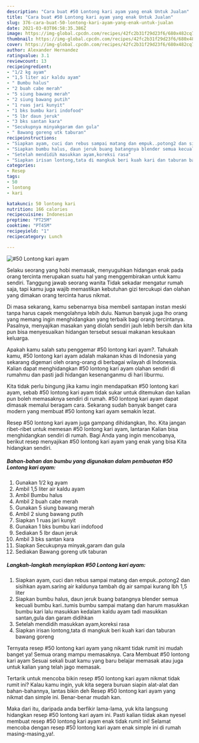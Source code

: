 ```yaml
---
description: "Cara buat #50 Lontong kari ayam yang enak Untuk Jualan"
title: "Cara buat #50 Lontong kari ayam yang enak Untuk Jualan"
slug: 376-cara-buat-50-lontong-kari-ayam-yang-enak-untuk-jualan
date: 2021-03-03T06:58:35.386Z
image: https://img-global.cpcdn.com/recipes/42fc2b31f29d23f6/680x482cq70/50-lontong-kari-ayam-foto-resep-utama.jpg
thumbnail: https://img-global.cpcdn.com/recipes/42fc2b31f29d23f6/680x482cq70/50-lontong-kari-ayam-foto-resep-utama.jpg
cover: https://img-global.cpcdn.com/recipes/42fc2b31f29d23f6/680x482cq70/50-lontong-kari-ayam-foto-resep-utama.jpg
author: Alexander Hernandez
ratingvalue: 3.1
reviewcount: 13
recipeingredient:
- "1/2 kg ayam"
- "1,5 liter air kaldu ayam"
- " Bumbu halus"
- "2 buah cabe merah"
- "5 siung bawang merah"
- "2 siung bawang putih"
- "1 ruas jari kunyit"
- "1 bks bumbu kari indofood"
- "5 lbr daun jeruk"
- "3 bks santan kara"
- "Secukupnya minyakgaram dan gula"
- " Bawang goreng utk taburan"
recipeinstructions:
- "Siapkan ayam, cuci dan rebus sampai matang dan empuk..potong2 dan sisihkan ayam.saring air kaldunya tambah dg air sampai kurang lbh 1,5 liter"
- "Siapkan bumbu halus, daun jeruk buang batangnya blender semua kecuali bumbu kari..tumis bumbu sampai matang dan harum masukkan bumbu kari lalu masukkan kedalam kaldu ayam tadi masukkan santan,gula dan garam didihkan"
- "Setelah mendidih masukkan ayam,koreksi rasa"
- "Siapkan irisan lontong,tata di mangkuk beri kuah kari dan taburan bawang goreng"
categories:
- Resep
tags:
- 50
- lontong
- kari

katakunci: 50 lontong kari 
nutrition: 166 calories
recipecuisine: Indonesian
preptime: "PT25M"
cooktime: "PT45M"
recipeyield: "1"
recipecategory: Lunch

---
```



![#50 Lontong kari ayam](https://img-global.cpcdn.com/recipes/42fc2b31f29d23f6/680x482cq70/50-lontong-kari-ayam-foto-resep-utama.jpg)

Selaku seorang yang hobi memasak, menyuguhkan hidangan enak pada orang tercinta merupakan suatu hal yang menggembirakan untuk kamu sendiri. Tanggung jawab seorang  wanita Tidak sekadar mengatur rumah saja, tapi kamu juga wajib memastikan kebutuhan gizi tercukupi dan olahan yang dimakan orang tercinta harus nikmat.

Di masa  sekarang, kamu sebenarnya bisa membeli santapan instan meski tanpa harus capek mengolahnya lebih dulu. Namun banyak juga lho orang yang memang ingin menghidangkan yang terbaik bagi orang tercintanya. Pasalnya, menyajikan masakan yang diolah sendiri jauh lebih bersih dan kita pun bisa menyesuaikan hidangan tersebut sesuai makanan kesukaan keluarga. 



Apakah kamu salah satu penggemar #50 lontong kari ayam?. Tahukah kamu, #50 lontong kari ayam adalah makanan khas di Indonesia yang sekarang digemari oleh orang-orang di berbagai wilayah di Indonesia. Kalian dapat menghidangkan #50 lontong kari ayam olahan sendiri di rumahmu dan pasti jadi hidangan kesenanganmu di hari liburmu.

Kita tidak perlu bingung jika kamu ingin mendapatkan #50 lontong kari ayam, sebab #50 lontong kari ayam tidak sukar untuk ditemukan dan kalian pun boleh memasaknya sendiri di rumah. #50 lontong kari ayam dapat dimasak memalui beragam cara. Sekarang sudah banyak banget cara modern yang membuat #50 lontong kari ayam semakin lezat.

Resep #50 lontong kari ayam juga gampang dihidangkan, lho. Kita jangan ribet-ribet untuk memesan #50 lontong kari ayam, lantaran Kalian bisa menghidangkan sendiri di rumah. Bagi Anda yang ingin mencobanya, berikut resep menyajikan #50 lontong kari ayam yang enak yang bisa Kita hidangkan sendiri.

<!--inarticleads1-->

##### Bahan-bahan dan bumbu yang digunakan dalam pembuatan #50 Lontong kari ayam:

1. Gunakan 1/2 kg ayam
1. Ambil 1,5 liter air kaldu ayam
1. Ambil  Bumbu halus
1. Ambil 2 buah cabe merah
1. Gunakan 5 siung bawang merah
1. Ambil 2 siung bawang putih
1. Siapkan 1 ruas jari kunyit
1. Gunakan 1 bks bumbu kari indofood
1. Sediakan 5 lbr daun jeruk
1. Ambil 3 bks santan kara
1. Siapkan Secukupnya minyak,garam dan gula
1. Sediakan  Bawang goreng utk taburan




<!--inarticleads2-->

##### Langkah-langkah menyiapkan #50 Lontong kari ayam:

1. Siapkan ayam, cuci dan rebus sampai matang dan empuk..potong2 dan sisihkan ayam.saring air kaldunya tambah dg air sampai kurang lbh 1,5 liter
1. Siapkan bumbu halus, daun jeruk buang batangnya blender semua kecuali bumbu kari..tumis bumbu sampai matang dan harum masukkan bumbu kari lalu masukkan kedalam kaldu ayam tadi masukkan santan,gula dan garam didihkan
1. Setelah mendidih masukkan ayam,koreksi rasa
1. Siapkan irisan lontong,tata di mangkuk beri kuah kari dan taburan bawang goreng




Ternyata resep #50 lontong kari ayam yang nikamt tidak rumit ini mudah banget ya! Semua orang mampu memasaknya. Cara Membuat #50 lontong kari ayam Sesuai sekali buat kamu yang baru belajar memasak atau juga untuk kalian yang telah jago memasak.

Tertarik untuk mencoba bikin resep #50 lontong kari ayam nikmat tidak rumit ini? Kalau kamu ingin, yuk kita segera buruan siapin alat-alat dan bahan-bahannya, lantas bikin deh Resep #50 lontong kari ayam yang nikmat dan simple ini. Benar-benar mudah kan. 

Maka dari itu, daripada anda berfikir lama-lama, yuk kita langsung hidangkan resep #50 lontong kari ayam ini. Pasti kalian tiidak akan nyesel membuat resep #50 lontong kari ayam enak tidak rumit ini! Selamat mencoba dengan resep #50 lontong kari ayam enak simple ini di rumah masing-masing,ya!.

